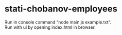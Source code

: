 # stati-chobanov-employees
Run in console command "node main.js example.txt".  
Run with ui by opening index.html in browser.  

